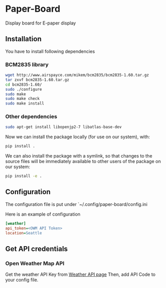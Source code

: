 # Paper-Board

Display board for E-paper display

## Installation

You have to install following dependencies

### BCM2835 library

```bash
wget http://www.airspayce.com/mikem/bcm2835/bcm2835-1.60.tar.gz
tar zxvf bcm2835-1.60.tar.gz 
cd bcm2835-1.60/
sudo ./configure
sudo make
sudo make check
sudo make install
```

### Other dependencies

```bash
sudo apt-get install libopenjp2-7 libatlas-base-dev
```

Now we can install the package locally (for use on our system), with:

```bash
pip install .
```

We can also install the package with a symlink, so that changes to the source files will be immediately available to other users of the package on our system:

```bash
pip install -e .
```

## Configuration

The configuration file is put under `~/.config/paper-board/config.ini

Here is an example of configuration

```ini
[weather]
api_token=<OWM API Token>
location=Seattle
```

## Get API credentials

### Open Weather Map API

Get the weather API Key from [Weather API page](https://openweathermap.org/api)
Then, add API Code to your config file.
